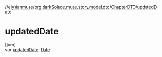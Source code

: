//[elysianmuse](../../../index.md)/[org.darkSolace.muse.story.model.dto](../index.md)/[ChapterDTO](index.md)/[updatedDate](updated-date.md)

# updatedDate

[jvm]\
var [updatedDate](updated-date.md): [Date](https://docs.oracle.com/javase/8/docs/api/java/util/Date.html)
